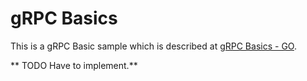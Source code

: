 # gRPC Basics
This is a gRPC Basic sample which is described at [gRPC Basics - GO](http://www.grpc.io/docs/tutorials/basic/go.html).  

** TODO Have to implement.**